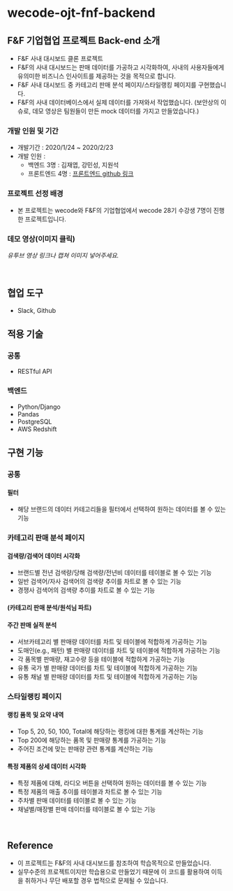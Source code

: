 # wecode-ojt-fnf-backend

## F&F 기업협업 프로젝트 Back-end 소개

- F&F 사내 대시보드 클론 프로젝트
- F&F의 사내 대시보드는 판매 데이터를 가공하고 시각화하여, 사내의 사용자들에게 유의미한 비즈니스 인사이트를 제공하는 것을 목적으로 합니다.
- F&F 사내 대시보드 중 카테고리 판매 분석 페이지/스타일랭킹 페이지를 구현했습니다.
- F&F의 사내 데이터베이스에서 실제 데이터를 가져와서 작업했습니다. (보안상의 이슈로, 데모 영상은 팀원들이 만든 mock 데이터를 가지고 만들었습니다.)

### 개발 인원 및 기간

- 개발기간 : 2020/1/24 ~ 2020/2/23
- 개발 인원 : 
  - 백엔드 3명 : 김재엽, 강민성, 지원석
  - 프론트엔드 4명 : [프론트엔드 github 링크](https://github.com/KimJeongHyun/wecode-ojt-fnf-frontend)

### 프로젝트 선정 배경

- 본 프로젝트는 wecode와 F&F의 기업협업에서 wecode 28기 수강생 7명이 진행한 프로젝트입니다.

### 데모 영상(이미지 클릭)

*유투브 영상 링크나 캡쳐 이미지 넣어주세요.*

<br>

## 협업 도구
- Slack, Github

## 적용 기술

### 공통
- RESTful API

### 백엔드
- Python/Django 
- Pandas 
- PostgreSQL
- AWS Redshift

## 구현 기능

### 공통

#### 필터
- 해당 브랜드의 데이터 카테고리들을 필터에서 선택하여 원하는 데이터를 볼 수 있는 기능

### 카테고리 판매 분석 페이지

#### 검색량/검색어 데이터 시각화
- 브랜드별 전년 검색량/당해 검색량/전년비 데이터를 테이블로 볼 수 있는 기능
- 일반 검색어/자사 검색어의 검색량 추이를 차트로 볼 수 있는 기능
- 경쟁사 검색어의 검색량 추이를 차트로 볼 수 있는 기능

#### (카테고리 판매 분석/원석님 파트)

#### 주간 판매 실적 분석
- 서브카테고리 별 판매량 데이터를 차트 및 테이블에 적합하게 가공하는 기능
- 도매인(e.g., 패턴) 별 판매량 데이터를 차트 및 테이블에 적합하게 가공하는 기능
- 각 품목별 판매량, 재고수량 등을 테이블에 적합하게 가공하는 기능
- 유통 국가 별 판매량 데이터를 차트 및 테이블에 적합하게 가공하는 기능
- 유통 채널 별 판매량 데이터를 차트 및 테이블에 적합하게 가공하는 기능
### 스타일랭킹 페이지

#### 랭킹 품목 및 요약 내역
- Top 5, 20, 50, 100, Total에 해당하는 랭킹에 대한 통계를 계산하는 기능
- Top 200에 해당하는 품목 및 판매량 통계를 가공하는 기능
- 주어진 조건에 맞는 판매량 관련 통계를 계산하는 기능  

#### 특정 제품의 상세 데이터 시각화
- 특정 제품에 대해, 라디오 버튼을 선택하여 원하는 데이터를 볼 수 있는 기능
- 특정 제품의 매출 추이를 테이블과 차트로 볼 수 있는 기능
- 주차별 판매 데이터를 테이블로 볼 수 있는 기능
- 채널별/매장별 판매 데이터를 테이블로 볼 수 있는 기능

<br>

## Reference

- 이 프로젝트는 F&F의 사내 대시보드를 참조하여 학습목적으로 만들었습니다.
- 실무수준의 프로젝트이지만 학습용으로 만들었기 때문에 이 코드를 활용하여 이득을 취하거나 무단 배포할 경우 법적으로 문제될 수 있습니다.
